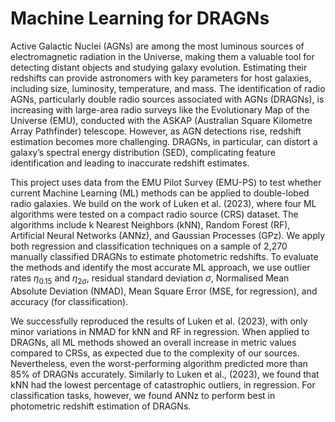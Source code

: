 # Machine Learning for DRAGNs

Active Galactic Nuclei (AGNs) are among the most luminous sources of electromagnetic radiation in the Universe, making them a valuable tool for detecting distant objects and studying galaxy evolution. Estimating their redshifts can provide astronomers with key parameters for host galaxies, including size, luminosity, temperature, and mass. The identification of radio AGNs, particularly double radio sources associated with AGNs (DRAGNs), is increasing with large-area radio surveys like the Evolutionary Map of the Universe (EMU), conducted with the ASKAP (Australian Square Kilometre Array Pathfinder) telescope. However, as AGN detections rise, redshift estimation becomes more challenging. DRAGNs, in particular, can distort a galaxy’s spectral energy distribution (SED), complicating feature identification and leading to inaccurate redshift estimates. 

This project uses data from the EMU Pilot Survey (EMU-PS) to test whether current Machine Learning (ML) methods can be applied to double-lobed radio galaxies. We build on the work of Luken et al. (2023), where four ML algorithms were tested on a compact radio source (CRS) dataset. The algorithms include k Nearest Neighbors (kNN), Random Forest (RF), Artificial Neural Networks (ANNz), and Gaussian Processes (GPz). We apply both regression and classification techniques on a sample of 2,270 manually classified DRAGNs to estimate photometric redshifts. To evaluate the methods and identify the most accurate ML approach, we use outlier rates $\eta_{0.15}$ and $\eta_{2\sigma}$, residual standard deviation $\sigma$, Normalised Mean Absolute Deviation (NMAD), Mean Square Error (MSE, for regression), and accuracy (for classification). 

We successfully reproduced the results of Luken et al. (2023), with only minor variations in NMAD for kNN and RF in regression. When applied to DRAGNs, all ML methods showed an overall increase in metric values compared to CRSs, as expected due to the complexity of our sources. Nevertheless, even the worst-performing algorithm predicted more than 85\% of DRAGNs accurately. Similarly to Luken et al., (2023), we found that kNN had the lowest percentage of catastrophic outliers, in regression. For classification tasks, however, we found ANNz to perform best in photometric redshift estimation of DRAGNs.
